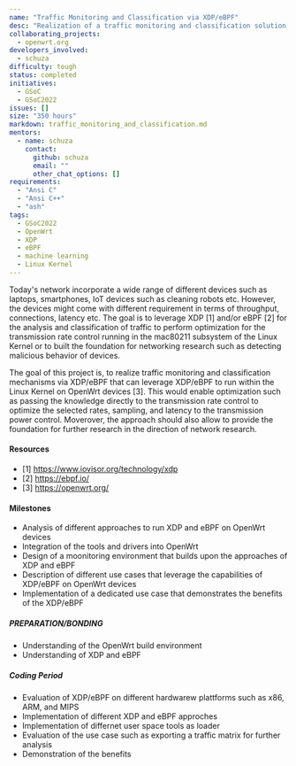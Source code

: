 ```yaml
---
name: "Traffic Monitoring and Classification via XDP/eBPF"
desc: "Realization of a traffic monitoring and classification solution via XDP/eBPF"
collaborating_projects:
  - openwrt.org
developers_involved:
  - schuza
difficulty: tough
status: completed
initiatives:
  - GSoC
  - GSoC2022
issues: []
size: "350 hours"
markdown: traffic_monitoring_and_classification.md
mentors:
  - name: schuza
    contact:
      github: schuza
      email: ""
      other_chat_options: []
requirements:
  - "Ansi C"
  - "Ansi C++"
  - "ash"
tags:
  - GSoC2022
  - OpenWrt
  - XDP
  - eBPF
  - machine learning
  - Linux Kernel
---
```


Today's network incorporate a wide range of different devices such as laptops, smartphones, IoT devices such as cleaning robots etc. However, the devices might come with different requirement in terms of throughput, connections, latency etc. The goal is to leverage XDP [1] and/or eBPF [2] for the analysis and classification of traffic to perform optimization for the transmission rate control running in the mac80211 subsystem of the Linux Kernel or to built the foundation for networking research such as detecting malicious behavior of devices.

The goal of this project is, to realize traffic monitoring and classification mechanisms via XDP/eBPF that can leverage XDP/eBPF to run within the Linux Kernel on OpenWrt devices [3]. This would enable optimization such as passing the knowledge directly to the transmission rate control to optimize the selected rates, sampling, and latency to the transmission power control. Moverover, the approach should also allow to provide the foundation for further research in the direction of network research.

#### Resources

* [1] https://www.iovisor.org/technology/xdp
* [2] https://ebpf.io/
* [3] https://openwrt.org/


#### Milestones

* Analysis of different approaches to run XDP and eBPF on OpenWrt devices
* Integration of the tools and drivers into OpenWrt
* Design of a moonitoring environment that builds upon the approaches of XDP and eBPF
* Description of different use cases that leverage the capabilities of XDP/eBPF on OpenWrt devices
* Implementation of a dedicated use case that demonstrates the benefits of the XDP/eBPF

##### PREPARATION/BONDING

* Understanding of the OpenWrt build environment
* Understanding of XDP and eBPF

##### Coding Period

* Evaluation of XDP/eBPF on different hardwarew plattforms such as x86, ARM, and MIPS
* Implementation of different XDP and eBPF approches
* Implementation of differnet user space tools as loader
* Evaluation of the use case such as exporting a traffic matrix for further analysis
* Demonstration of the benefits
